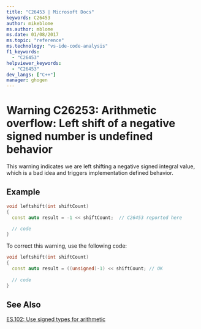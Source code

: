 ```yaml
---
title: "C26453 | Microsoft Docs"
keywords: C26453
author: mikeblome
ms.author: mblome
ms.date: 01/08/2017
ms.topic: "reference"  
ms.technology: "vs-ide-code-analysis"
f1_keywords: 
  - "C26453"
helpviewer_keywords: 
  - "C26453"
dev_langs: ["C++"]
manager: ghogen
---
```


# Warning C26253: Arithmetic overflow: Left shift of a negative signed number is undefined behavior 

This warning indicates we are left shifting a negative signed integral value, which is a bad idea  and triggers implementation defined behavior. 

## Example  

```cpp  
void leftshift(int shiftCount)  
{  
  const auto result = -1 << shiftCount;  // C26453 reported here

  // code
}
```  

 To correct this warning, use the following code:

```cpp  
void leftshift(int shiftCount)  
{  
  const auto result = ((unsigned)-1) << shiftCount; // OK
 
  // code
}
```  

## See Also  
[ES.102: Use signed types for arithmetic](https://github.com/isocpp/CppCoreGuidelines/blob/master/CppCoreGuidelines.md#Res-unsigned)